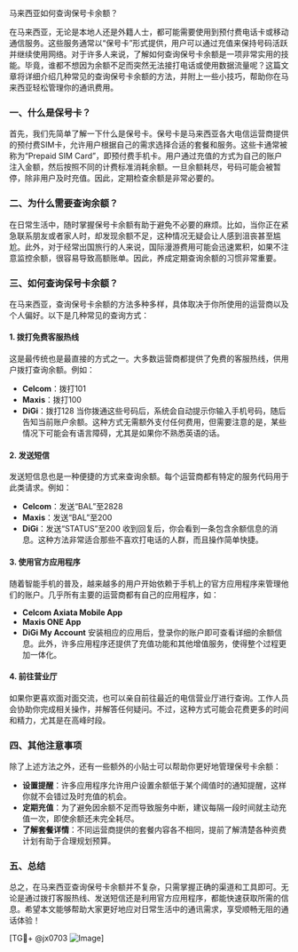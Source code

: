 马来西亚如何查询保号卡余额？

在马来西亚，无论是本地人还是外籍人士，都可能需要使用到预付费电话卡或移动通信服务。这些服务通常以“保号卡”形式提供，用户可以通过充值来保持号码活跃并继续使用网络。对于许多人来说，了解如何查询保号卡余额是一项非常实用的技能。毕竟，谁都不想因为余额不足而突然无法接打电话或使用数据流量呢？这篇文章将详细介绍几种常见的查询保号卡余额的方法，并附上一些小技巧，帮助你在马来西亚轻松管理你的通讯费用。

### 一、什么是保号卡？

首先，我们先简单了解一下什么是保号卡。保号卡是马来西亚各大电信运营商提供的预付费SIM卡，允许用户根据自己的需求选择合适的套餐和服务。这些卡通常被称为“Prepaid SIM Card”，即预付费手机卡。用户通过充值的方式为自己的账户注入金额，然后按照不同的计费标准消耗余额。一旦余额耗尽，号码可能会被暂停，除非用户及时充值。因此，定期检查余额是非常必要的。

### 二、为什么需要查询余额？

在日常生活中，随时掌握保号卡余额有助于避免不必要的麻烦。比如，当你正在紧急联系朋友或者家人时，却发现余额不足，这种情况无疑会让人感到沮丧甚至尴尬。此外，对于经常出国旅行的人来说，国际漫游费用可能会迅速累积，如果不注意监控余额，很容易导致高额账单。因此，养成定期查询余额的习惯非常重要。

### 三、如何查询保号卡余额？

在马来西亚，查询保号卡余额的方法多种多样，具体取决于你所使用的运营商以及个人偏好。以下是几种常见的查询方式：

#### 1. 拨打免费客服热线

这是最传统也是最直接的方式之一。大多数运营商都提供了免费的客服热线，供用户拨打查询余额。例如：
- **Celcom**：拨打101
- **Maxis**：拨打100
- **DiGi**：拨打128
当你拨通这些号码后，系统会自动提示你输入手机号码，随后告知当前账户余额。这种方式无需额外支付任何费用，但需要注意的是，某些情况下可能会有语言障碍，尤其是如果你不熟悉英语的话。

#### 2. 发送短信

发送短信息也是一种便捷的方式来查询余额。每个运营商都有特定的服务代码用于此类请求。例如：
- **Celcom**：发送“BAL”至2828
- **Maxis**：发送“BAL”至200
- **DiGi**：发送“STATUS”至200
收到回复后，你会看到一条包含余额信息的消息。这种方法非常适合那些不喜欢打电话的人群，而且操作简单快捷。

#### 3. 使用官方应用程序

随着智能手机的普及，越来越多的用户开始依赖于手机上的官方应用程序来管理他们的账户。几乎所有主要的运营商都有自己的应用程序，如：
- **Celcom Axiata Mobile App**
- **Maxis ONE App**
- **DiGi My Account**
安装相应的应用后，登录你的账户即可查看详细的余额信息。此外，许多应用程序还提供了充值功能和其他增值服务，使得整个过程更加一体化。

#### 4. 前往营业厅

如果你更喜欢面对面交流，也可以亲自前往最近的电信营业厅进行查询。工作人员会协助你完成相关操作，并解答任何疑问。不过，这种方式可能会花费更多的时间和精力，尤其是在高峰时段。

### 四、其他注意事项

除了上述方法之外，还有一些额外的小贴士可以帮助你更好地管理保号卡余额：

- **设置提醒**：许多应用程序允许用户设置余额低于某个阈值时的通知提醒，这样你就不会错过及时充值的机会。
- **定期充值**：为了避免因余额不足而导致服务中断，建议每隔一段时间就主动充值一次，即使余额还未完全耗尽。
- **了解套餐详情**：不同运营商提供的套餐内容各不相同，提前了解清楚各种资费计划有助于合理规划预算。

### 五、总结

总之，在马来西亚查询保号卡余额并不复杂，只需掌握正确的渠道和工具即可。无论是通过拨打客服热线、发送短信还是利用官方应用程序，都能快速获取所需的信息。希望本文能够帮助大家更好地应对日常生活中的通讯需求，享受顺畅无阻的通话体验！

[TG💪+ @jx0703 ![Image](https://github.com/user-attachments/assets/dbca1d08-cadb-493c-b0ec-ad6f7a83f270)]